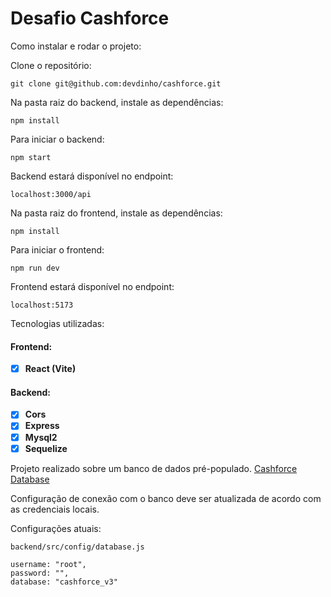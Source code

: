 # Desafio Cashforce

Como instalar e rodar o projeto:

  Clone o repositório:
    
    git clone git@github.com:devdinho/cashforce.git

  Na pasta raiz do backend, instale as dependências:

    npm install
  
  Para iniciar o backend:
  
    npm start
  
  Backend estará disponível no endpoint:
  
    localhost:3000/api

  Na pasta raiz do frontend, instale as dependências:
  
    npm install
  
  Para iniciar o frontend:

    npm run dev
  
  Frontend estará disponível no endpoint: 

    localhost:5173

Tecnologias utilizadas:

  #### Frontend:

  - [x] **React (Vite)**
  
  #### Backend:

  - [x] **Cors**
  - [x] **Express**
  - [x] **Mysql2**
  - [x] **Sequelize**

Projeto realizado sobre um banco de dados pré-populado.
[Cashforce Database](https://gist.githubusercontent.com/Allan96/a3538e88600559587155a01b0330124e/raw/c7ad85e464dca320fbf54b5e84fb1dd79a888511/teste.sql)

Configuração de conexão com o banco deve ser atualizada de acordo com as credenciais locais.

Configurações atuais:

    backend/src/config/database.js

    username: "root",
    password: "",
    database: "cashforce_v3"

